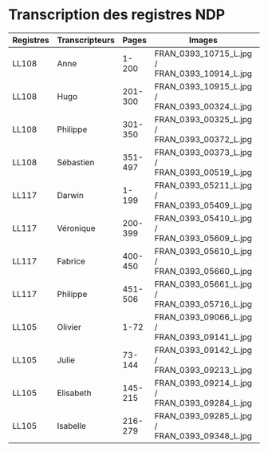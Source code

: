 

# Transcription des registres NDP

|Registres|Transcripteurs|Pages    |Images|Status|
|---------|--------------|---------|------|------| 
|LL108    | Anne         | 1-200   | FRAN_0393_10715_L.jpg / FRAN_0393_10914_L.jpg  | WIP |
|LL108    | Hugo         | 201-300 | FRAN_0393_10915_L.jpg /  FRAN_0393_00324_L.jpg    | WIP | 
|LL108    | Philippe     | 301-350 |  FRAN_0393_00325_L.jpg / FRAN_0393_00372_L.jpg  | WIP |
|LL108    | Sébastien    | 351-497 | FRAN_0393_00373_L.jpg / FRAN_0393_00519_L.jpg  | WIP |
|LL117    | Darwin       | 1-199   | FRAN_0393_05211_L.jpg / FRAN_0393_05409_L.jpg     | WIP |
|LL117    | Véronique    | 200-399 |  FRAN_0393_05410_L.jpg / FRAN_0393_05609_L.jpg    | WIP |
|LL117    | Fabrice      | 400-450 | FRAN_0393_05610_L.jpg / FRAN_0393_05660_L.jpg     | WIP |
|LL117    | Philippe     | 451-506 | FRAN_0393_05661_L.jpg /  FRAN_0393_05716_L.jpg    | WIP |
|LL105    | Olivier      | 1-72    |  FRAN_0393_09066_L.jpg / FRAN_0393_09141_L.jpg    | WIP |
|LL105    | Julie        | 73-144  |  FRAN_0393_09142_L.jpg /  FRAN_0393_09213_L.jpg   | WIP |
|LL105    | Elisabeth    | 145-215 |  FRAN_0393_09214_L.jpg / FRAN_0393_09284_L.jpg    | WIP |
| LL105 | Isabelle | 216-279 | FRAN_0393_09285_L.jpg / FRAN_0393_09348_L.jpg |WIP|
